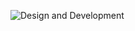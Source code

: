 ![Design and Development](https://user-images.githubusercontent.com/90199276/228920541-d37d7780-cf58-487c-97d9-3c0476a99166.png)
